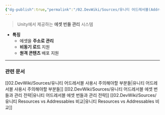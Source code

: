 ```yaml
---
{"dg-publish":true,"permalink":"/02.DevWiki/Sources/유니티 어드레서블(Addressable)/","noteIcon":""}
---
```


> Unity에서 제공하는 **에셋 번들 관리** 시스템

* **특징**
	* 에셋을 **주소로 관리**
	* **비동기 로드** 지원
	* **원격 콘텐츠** 배포 지원
---
### 관련 문서
[[02.DevWiki/Sources/유니티 어드레서블 사용시 주의해야할 부분들\|유니티 어드레서블 사용시 주의해야할 부분들]]
[[02.DevWiki/Sources/유니티 어드레서블 에셋 번들과 관리 전략\|유니티 어드레서블 에셋 번들과 관리 전략]]
[[02.DevWiki/Sources/유니티 Resources vs Addressables 비교\|유니티 Resources vs Addressables 비교]]